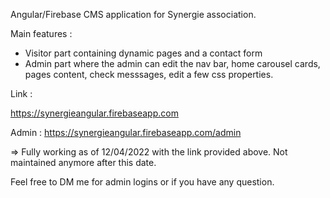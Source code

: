 Angular/Firebase CMS application for Synergie association.

Main features : 

- Visitor part containing dynamic pages and a contact form
- Admin part where the admin can edit the nav bar, home carousel cards, pages content, check messsages, edit a few css properties.

Link :

https://synergieangular.firebaseapp.com

Admin : 
https://synergieangular.firebaseapp.com/admin

=> Fully working as of 12/04/2022 with the link provided above. Not maintained anymore after this date.


Feel free to DM me for admin logins or if you have any question.
